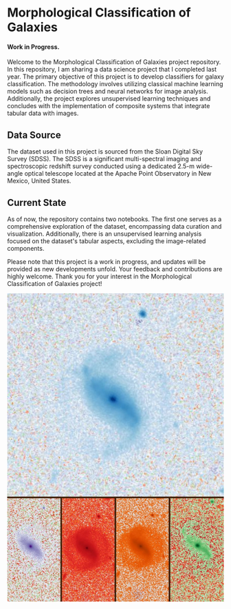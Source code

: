 # Morphological Classification of Galaxies

#### Work in Progress.

Welcome to the Morphological Classification of Galaxies project repository. In this repository, I am sharing a data science project that I completed last year. The primary objective of this project is to develop classifiers for galaxy classification. The methodology involves utilizing classical machine learning models such as decision trees and neural networks for image analysis. Additionally, the project explores unsupervised learning techniques and concludes with the implementation of composite systems that integrate tabular data with images.

## Data Source

The dataset used in this project is sourced from the Sloan Digital Sky Survey (SDSS). The SDSS is a significant multi-spectral imaging and spectroscopic redshift survey conducted using a dedicated 2.5-m wide-angle optical telescope located at the Apache Point Observatory in New Mexico, United States.

## Current State

As of now, the repository contains two notebooks. The first one serves as a comprehensive exploration of the dataset, encompassing data curation and visualization. Additionally, there is an unsupervised learning analysis focused on the dataset's tabular aspects, excluding the image-related components.

Please note that this project is a work in progress, and updates will be provided as new developments unfold. Your feedback and contributions are highly welcome. Thank you for your interest in the Morphological Classification of Galaxies project!







![Sample Image (5 channels)](/assets/img/galaxias.jpeg)
